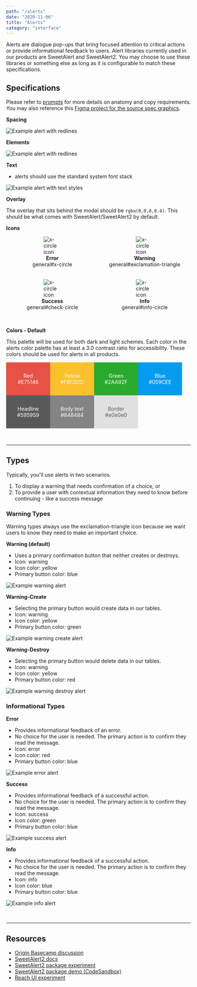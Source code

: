 ```yaml
---
path: "/alerts"
date: "2020-11-06"
title: "Alerts"
category: "interface"
---
```


Alerts are dialogue pop-ups that bring focused attention to critical actions or provide informational feedback to users. Alert libraries currently used in our products are SweetAlert and SweetAlert2. You may choose to use these libraries or something else as long as it is configurable to match these specifications.

## Specifications

Please refer to [prompts](https://planningcenter.design/prompts) for more details on anatomy and copy requirements. You may also reference this [Figma project for the source spec graphics](https://www.figma.com/file/V8Ajrhr3jwzatZvkpqNKaK/Alerts?node-id=19%3A138).

**Spacing**

![Example alert with redlines](/images/alert--spacing.png)

**Elements**

![Example alert with redlines](/images/alert--elements.png)

**Text**

- alerts should use the standard system font stack

![Example alert with text styles](/images/alert--text.png)

**Overlay**

The overlay that sits behind the modal should be `rgba(0,0,0,0.4)`. This should be what comes with SweetAlert/SweetAlert2 by default. 

**Icons**
<div style="display: flex; align-items: center; justify-content: space-evenly; flex-wrap: wrap;">
    <div style="display: flex; flex-direction: column; align-items: center; margin-bottom: 32px; width: 50%;">
        <div style="width: 48px;">
            <img src="/images/icon--x-circle.png" alt="x-circle icon" title="x-circle icon" />
        </div>
        <span><strong>Error</strong></span>
        <span>general#x-circle</span>
    </div>
    <div style="display: flex; flex-direction: column; align-items: center; margin-bottom: 32px; width: 50%;">
        <div style="width: 48px;">
            <img src="/images/icon--exclamation-triangle.png" alt="x-circle icon" title="x-circle icon" />
        </div>
        <span><strong>Warning</strong></span>
        <span>general#exclamation-triangle</span>
    </div>
    <div style="display: flex; flex-direction: column; align-items: center; margin-bottom: 32px; width: 50%;">
        <div style="width: 48px;">
            <img src="/images/icon--check-circle.png" alt="x-circle icon" title="x-circle icon" />
        </div>
        <span><strong>Success</strong></span>
        <span>general#check-circle</span>
    </div>
    <div style="display: flex; flex-direction: column; align-items: center; margin-bottom: 32px; width: 50%;">
        <div style="width: 48px;">
            <img src="/images/icon--info-circle.png" alt="x-circle icon" title="x-circle icon" />
        </div>
        <span><strong>Info</strong></span>
        <span>general#info-circle</span>
    </div>
</div>

**Colors - Default**

This palette will be used for both dark and light schemes. Each color in the alerts color palette has at least a 3.0 contrast ratio for accessibility. These colors should be used for alerts in all products.
<div style="display: flex; align-items: center; color: white;">
    <div style="background-color: #E75146; width: 120px; padding: 28px 0; display: flex; flex-direction: column; align-items: center;">
        <span>Red</span>
        <span>#E75146</span>
    </div>
    <div style="background-color: #FBC02D; width: 120px; padding: 28px 0; display: flex; flex-direction: column; align-items: center;">
        <span>Yellow</span>
        <span>#FBC02D</span>
    </div>
    <div style="background-color: #2AA92F; width: 120px; padding: 28px 0; display: flex; flex-direction: column; align-items: center;">
        <span>Green</span>
        <span>#2AA92F</span>
    </div>
    <div style="background-color: #059CEE; width: 120px; padding: 28px 0; display: flex; flex-direction: column; align-items: center;">
        <span>Blue</span>
        <span>#059CEE</span>
    </div>
</div>
<div style="display: flex; align-items: center; color: white;">
    <div style="background-color: #595959; width: 120px; padding: 28px 0; display: flex; flex-direction: column; align-items: center;">
        <span>Headline</span>
        <span>#595959</span>
    </div>
    <div style="background-color: #848484; width: 120px; padding: 28px 0; display: flex; flex-direction: column; align-items: center;">
        <span>Body text</span>
        <span>#848484</span>
    </div>
    <div style="background-color: #e0e0e0; width: 120px; padding: 28px 0; display: flex; flex-direction: column; align-items: center; color: #595959">
        <span>Border</span>
        <span>#e0e0e0</span>
    </div>
</div>

<br><hr style="border-color: #eaeaea">

## Types
Typically, you'll use alerts in two scenarios.
1. To display a warning that needs confirmation of a choice, or
1. To provide a user with contextual information they need to know before continuing - like a success message

### Warning Types
Warning types always use the exclamation-triangle icon because we want users to know they need to make an important choice.

**Warning (default)** 

- Uses a primary confirmation button that neither creates or destroys.
- Icon: warning
- Icon color: yellow
- Primary button color: blue

![Example warning alert](/images/alert--warning-confirm.png)
<br>

**Warning-Create**

- Selecting the primary button would create data in our tables. 
- Icon: warning
- Icon color: yellow
- Primary button color: green

![Example warning create alert](/images/alert--warning-create.png)
<br>

**Warning-Destroy**

- Selecting the primary button would delete data in our tables.
- Icon: warning
- Icon color: yellow
- Primary button color: red

![Example warning destroy alert](/images/alert--warning-destroy.png)
<br>

### Informational Types

**Error**

- Provides informational feedback of an error.
- No choice for the user is needed. The primary action is to confirm they read the message.
- Icon: error
- Icon color: red
- Primary button color: blue

![Example error alert](/images/alert--error.png)
<br>

**Success**  

- Provides informational feedback of a successful action.
- No choice for the user is needed. The primary action is to confirm they read the message.
- Icon: success
- Icon color: green
- Primary button color: blue

![Example success alert](/images/alert--success.png)
<br>

**Info**

- Provides informational feedback of a successful action.
- No choice for the user is needed. The primary action is to confirm they read the message.
- Icon: info
- Icon color: blue
- Primary button color: blue

![Example info alert](/images/alert--info.png)

<br><hr style="border-color: #eaeaea">

## Resources

* [Origin Basecamp discussion](https://3.basecamp.com/3670704/buckets/4998590/messages/2248307448#__recording_2381759118)  
* [SweetAlert2 docs](https://sweetalert2.github.io/)
* [SweetAlert2 package experiment](https://github.com/planningcenter/design/tree/master/planningcenter/sweetalert2) 
* [SweetAlert2 package demo (CodeSandbox)](https://codesandbox.io/s/planningcentersweetalert2-demo-vkcpl)
* [Reach UI experiment](https://planningcenter.style/?path=/docs/reach-alert-dialog--basic)
